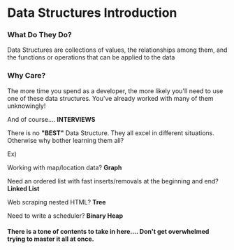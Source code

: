 # Data Structures Introduction

### What Do They Do?

Data Structures are collections of values, the relationships among them, and the functions or operations that can be applied to the data

### Why Care?

The more time you spend as a developer, the more likely you'll need to use one of these data structures. You've already worked with many of them unknowingly! 

And of course.... **INTERVIEWS**

There is no **"BEST"** Data Structure. They all excel in different situations. Otherwise why bother learning them all?

Ex) 

Working with map/location data? **Graph**

Need an ordered list with fast inserts/removals at the beginning and end? **Linked List**

Web scraping nested HTML? **Tree**

Need to write a scheduler? **Binary Heap**

#### There is a tone of contents to take in here.... Don't get overwhelmed trying to master it all at once.


